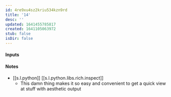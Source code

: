 ```yaml
---
id: 4re9xu4sz2kriu534kzn9rd
title: '14'
desc: ''
updated: 1641455785817
created: 1641105063972
stub: false
isDir: false
---
```



#### Inputs

#### Notes

- [[s.l.python]] [[s.l.python.libs.rich.inspect]]
  - This damn thing makes it so easy and convenient to get a quick view at stuff with aesthetic output

